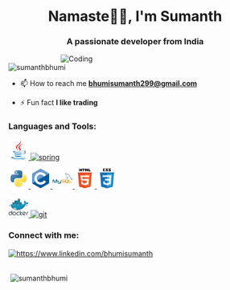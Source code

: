 <h1 align="center">Namaste🙏🏻, I'm Sumanth</h1>
<h3 align="center">A passionate developer from India</h3>
<img align="right" alt="Coding" width="400" src="https://media.licdn.com/dms/image/D4D12AQH4mcQALwgZ7Q/article-cover_image-shrink_600_2000/0/1691989932071?e=2147483647&v=beta&t=uwm5lxFiqURXuzG_xnf9hrIr-_sojSaQ4ggruUAYsmU">

<p align="left"> <img src="https://komarev.com/ghpvc/?username=sumanthbhumi&label=Profile%20views&color=0e75b6&style=flat" alt="sumanthbhumi" /> </p>


- 📫 How to reach me **bhumisumanth299@gmail.com**

- ⚡ Fun fact **I like trading**

<h3 align="left">Languages and Tools:</h3>

<p align="left"> 
  <a href="https://www.java.com" target="_blank" rel="noreferrer"> <img src="https://raw.githubusercontent.com/devicons/devicon/master/icons/java/java-original.svg" alt="java" width="40" height="40"/> </a> 
  <a href="https://spring.io/" target="_blank" rel="noreferrer"> <img src="https://www.vectorlogo.zone/logos/springio/springio-icon.svg" alt="spring" width="40" height="40"/> </a> 
  
  <a href="https://www.python.org" target="_blank" rel="noreferrer"> <img src="https://raw.githubusercontent.com/devicons/devicon/master/icons/python/python-original.svg" alt="python" width="40" height="40"/> </a> 
  <a href="https://www.cprogramming.com/" target="_blank" rel="noreferrer"> <img src="https://raw.githubusercontent.com/devicons/devicon/master/icons/c/c-original.svg" alt="c" width="40" height="40"/> </a> 
  <a href="https://www.mysql.com/" target="_blank" rel="noreferrer"> <img src="https://raw.githubusercontent.com/devicons/devicon/master/icons/mysql/mysql-original-wordmark.svg" alt="mysql" width="40" height="40"/> </a> 
    <a href="https://www.w3.org/html/" target="_blank" rel="noreferrer"> <img src="https://raw.githubusercontent.com/devicons/devicon/master/icons/html5/html5-original-wordmark.svg" alt="html5" width="40" height="40"/> </a>
  <a href="https://www.w3schools.com/css/" target="_blank" rel="noreferrer"> <img src="https://raw.githubusercontent.com/devicons/devicon/master/icons/css3/css3-original-wordmark.svg" alt="css3" width="40" height="40"/> </a> 
  
  <a href="https://www.docker.com/" target="_blank" rel="noreferrer"> <img src="https://raw.githubusercontent.com/devicons/devicon/master/icons/docker/docker-original-wordmark.svg" alt="docker" width="40" height="40"/> </a>
  <a href="https://git-scm.com/" target="_blank" rel="noreferrer"> <img src="https://www.vectorlogo.zone/logos/git-scm/git-scm-icon.svg" alt="git" width="40" height="40"/> </a>   

</p>


<h3 align="left">Connect with me:</h3>

<p align="left">
<a href="[https://www.linkedin.com/bhumisumanth](https://www.linkedin.com/in/sumanthbhumi/)" target="blank"><img align="center" src="https://raw.githubusercontent.com/rahuldkjain/github-profile-readme-generator/master/src/images/icons/Social/linked-in-alt.svg" alt="https://www.linkedin.com/bhumisumanth" height="30" width="40" /></a></br></br>


</p>


<p>&nbsp;<img align="center" src="https://github-readme-stats.vercel.app/api?username=sumanthbhumi&show_icons=true&locale=en" alt="sumanthbhumi" /></p>

